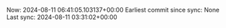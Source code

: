 Now: 2024-08-11 06:41:05.103137+00:00 Earliest commit since sync: None Last sync: 2024-08-11 03:31:02+00:00
